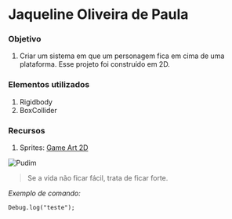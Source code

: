 # Jaqueline Oliveira de Paula





### Objetivo
1. Criar um sistema em que um personagem fica em cima de uma plataforma. Esse projeto foi construído em 2D.

### Elementos utilizados
1. Rigidbody
2. BoxCollider

### Recursos
1. Sprites: [Game Art 2D](https://www.gameart2d.com)

![Pudim](http://pudim.com.br/pudim.jpg)

>Se a vida não ficar fácil, trata de ficar forte.

*Exemplo de comando:*
```
Debug.log("teste");
```
